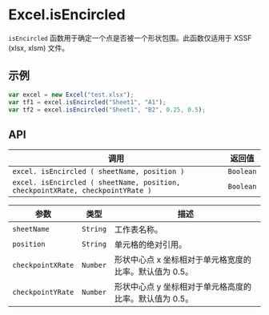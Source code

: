 # Excel.isEncircled

`isEncircled` 函数用于确定一个点是否被一个形状包围。此函数仅适用于 XSSF (xlsx, xlsm) 文件。

## 示例

```javascript
var excel = new Excel("test.xlsx");
var tf1 = excel.isEncircled("Sheet1", "A1");
var tf2 = excel.isEncircled("Sheet1", "B2", 0.25, 0.5);
```
## API

| 调用 | 返回值 |
|---|---|
| `excel. isEncircled ( sheetName, position )` | `Boolean` |
| `excel. isEncircled ( sheetName, position, checkpointXRate, checkpointYRate )` | `Boolean` |

| 参数 | 类型 | 描述 |
|---|---|---|
| `sheetName` | `String` | 工作表名称。 |
| `position` | `String` | 单元格的绝对引用。 |
| `checkpointXRate` | `Number` | 形状中心点 x 坐标相对于单元格宽度的比率。默认值为 0.5。 |
| `checkpointYRate` | `Number` | 形状中心点 y 坐标相对于单元格高度的比率。默认值为 0.5。 |